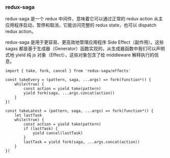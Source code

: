 ### redux-saga

redux-saga 是一个 redux 中间件，意味着它可以通过正常的 redux action 从主应用程序启动，暂停和取消，它能访问完整的 redux state，也可以 dispatch redux action。

redux-saga 是用于更容易、更高效地管理应用程序 Side Effect（副作用）。这些 sagas 都是基于生成器（Generator）函数实现的，从生成器函数中我们可以声明式地 yield 纯 js 对象（Effect），这些对象包含了给 middleware 解释执行的信息。

```
import { take, fork, cancel } from 'redux-saga/effects'

const takeEvery = (pattern, saga, ...args) => fork(function*() {
    while(true) {
        const action = yield take(pattern)
        yield fork(saga, ...args.concat(action))
    }
})

const takeLatest = (pattern, saga, ...args) => fork(function*() {
    let lastTask
    while(true) {
        const action = yield take(pattern)
        if (lastTask) {
            yield cancel(lastTask)
        }
        lastTask = yield fork(saga, ...args.concat(action))
    }
})
```
